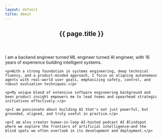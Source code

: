 ```yaml
---
layout: default
title: About
---
```


<article class="post">
  <header class="post-header">
    <h1 class="post-title">{{ page.title }}</h1>
  </header>
  <div class="post-content">
    <p>I am a backend engineer turned ML engineer turned AI engineer, with 16 years of experience building intelligent systems.</p>

    <p>With a strong foundation in systems engineering, deep technical fluency, and a product-minded approach, I focus on aligning autonomous agents with real-world user goals, emphasizing safety, control, and robust evaluation techniques.</p> 

    <p>My unique blend of extensive software engineering background and keen product insight empowers me to lead teams and spearhead strategic initiatives effectively.</p>

    <p>I am passionate about building AI that's not just powerful, but grounded, aligned, and truly useful in practice.</p> 

    <p>I am also creator human-in-loop AI-hosted podcast AI Blindspot where we explore the frontiers of artificial intelligence—and the blind spots we often overlook in its development and deployment.</p>
  </div>
</article> 